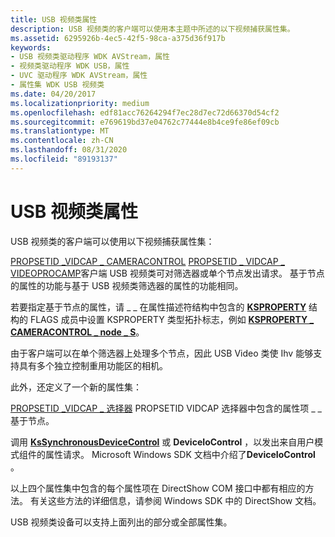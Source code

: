 ```yaml
---
title: USB 视频类属性
description: USB 视频类的客户端可以使用本主题中所述的以下视频捕获属性集。
ms.assetid: 6295926b-4ec5-42f5-98ca-a375d36f917b
keywords:
- USB 视频类驱动程序 WDK AVStream，属性
- 视频类驱动程序 WDK USB，属性
- UVC 驱动程序 WDK AVStream，属性
- 属性集 WDK USB 视频类
ms.date: 04/20/2017
ms.localizationpriority: medium
ms.openlocfilehash: edf81acc76264294f7ec28d7ec72d66370d54cf2
ms.sourcegitcommit: e769619bd37e04762c77444e8b4ce9fe86ef09cb
ms.translationtype: MT
ms.contentlocale: zh-CN
ms.lasthandoff: 08/31/2020
ms.locfileid: "89193137"
---
```

# <a name="usb-video-class-properties"></a>USB 视频类属性


USB 视频类的客户端可以使用以下视频捕获属性集：

[PROPSETID \_VIDCAP \_ CAMERACONTROL](./propsetid-vidcap-cameracontrol.md) 
 [PROPSETID \_ VIDCAP \_ VIDEOPROCAMP](./propsetid-vidcap-videoprocamp.md)客户端 USB 视频类可对筛选器或单个节点发出请求。 基于节点的属性的功能与基于 USB 视频类筛选器的属性的功能相同。

若要指定基于节点的属性，请 \_ \_ 在属性描述符结构中包含的 [**KSPROPERTY**](/windows-hardware/drivers/ddi/ks/ns-ks-ksidentifier) 结构的 FLAGS 成员中设置 KSPROPERTY 类型拓扑标志，例如 [**KSPROPERTY \_ CAMERACONTROL \_ node \_ S**](/windows-hardware/drivers/ddi/ksmedia/ns-ksmedia-ksproperty_cameracontrol_node_s)。

由于客户端可以在单个筛选器上处理多个节点，因此 USB Video 类使 Ihv 能够支持具有多个独立控制重用功能区的相机。

此外，还定义了一个新的属性集：

[PROPSETID \_VIDCAP \_ 选择器](./propsetid-vidcap-selector.md) PROPSETID VIDCAP 选择器中包含的属性项 \_ \_ 基于节点。

调用 [**KsSynchronousDeviceControl**](/windows-hardware/drivers/ddi/ksproxy/nf-ksproxy-kssynchronousdevicecontrol) 或 **DeviceIoControl** ，以发出来自用户模式组件的属性请求。 Microsoft Windows SDK 文档中介绍了**DeviceIoControl** 。

以上四个属性集中包含的每个属性项在 DirectShow COM 接口中都有相应的方法。 有关这些方法的详细信息，请参阅 Windows SDK 中的 DirectShow 文档。

USB 视频类设备可以支持上面列出的部分或全部属性集。

 

